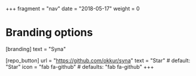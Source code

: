 +++
fragment = "nav"
date = "2018-05-17"
weight = 0

# Branding options
[branding]
  text = "Syna"

[repo_button]
  url = "https://github.com/okkur/syna"
  text = "Star" # default: "Star"
  icon = "fab fa-github" # defaults: "fab fa-github"
+++
